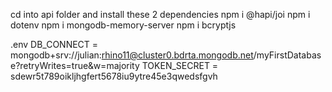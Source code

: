 cd into api folder and install these 2 dependencies
npm i @hapi/joi
npm i dotenv
npm i mongodb-memory-server
npm i bcryptjs



.env
DB_CONNECT = mongodb+srv://julian:rhino11@cluster0.bdrta.mongodb.net/myFirstDatabase?retryWrites=true&w=majority
TOKEN_SECRET = sdewr5t789oikljhgfert5678iu9ytre45e3qwedsfgvh